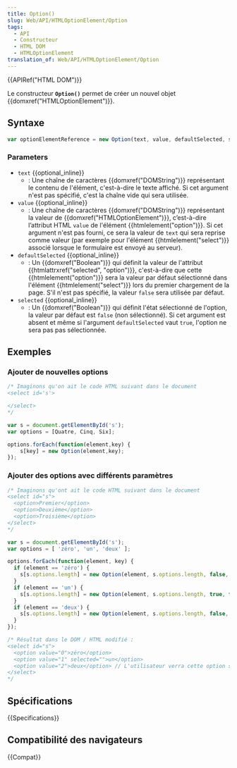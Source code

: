 ```yaml
---
title: Option()
slug: Web/API/HTMLOptionElement/Option
tags:
  - API
  - Constructeur
  - HTML DOM
  - HTMLOptionElement
translation_of: Web/API/HTMLOptionElement/Option
---
```


{{APIRef("HTML DOM")}}

Le constructeur **`Option()`** permet de créer un nouvel objet {{domxref("HTMLOptionElement")}}.

## Syntaxe

```js
var optionElementReference = new Option(text, value, defaultSelected, selected);
```

### Parameters

- `text` {{optional_inline}}
  - : Une chaîne de caractères {{domxref("DOMString")}} représentant le contenu de l'élément, c'est-à-dire le texte affiché. Si cet argument n'est pas spécifié, c'est la chaîne vide qui sera utilisée.
- `value` {{optional_inline}}
  - : Une chaîne de caractères {{domxref("DOMString")}} représentant la valeur de {{domxref("HTMLOptionElement")}}, c’est-à-dire l’attribut HTML `value` de l'élément {{htmlelement("option")}}. Si cet argument n'est pas fourni, ce sera la valeur de `text` qui sera reprise comme valeur (par exemple pour l'élément {{htmlelement("select")}} associé lorsque le formulaire est envoyé au serveur).
- `defaultSelected` {{optional_inline}}
  - : Un {{domxref("Boolean")}} qui définit la valeur de l'attribut {{htmlattrxref("selected", "option")}}, c'est-à-dire que cette {{htmlelement("option")}} sera la valeur par défaut sélectionné dans l'élément {{htmlelement("select")}} lors du premier chargement de la page. S'il n'est pas spécifié, la valeur `false` sera utilisée par défaut.
- `selected` {{optional_inline}}
  - : Un {{domxref("Boolean")}} qui définit l'état sélectionné de l'option, la valeur par défaut est `false` (non sélectionné). Si cet argument est absent et même si l'argument `defaultSelected` vaut `true`, l'option ne sera pas pas sélectionnée.

## Exemples

### Ajouter de nouvelles options

```js
/* Imaginons qu'on ait le code HTML suivant dans le document
<select id='s'>

</select>
*/

var s = document.getElementById('s');
var options = [Quatre, Cinq, Six];

options.forEach(function(element,key) {
    s[key] = new Option(element,key);
});
```

### Ajouter des options avec différents paramètres

```js
/* Imaginons qu'ont ait le code HTML suivant dans le document
<select id="s">
  <option>Premier</option>
  <option>Deuxième</option>
  <option>Troisième</option>
</select>
*/

var s = document.getElementById('s');
var options = [ 'zéro', 'un', 'deux' ];

options.forEach(function(element, key) {
  if (element == 'zéro') {
    s[s.options.length] = new Option(element, s.options.length, false, false);
  }
  if (element == 'un') {
    s[s.options.length] = new Option(element, s.options.length, true, false); // Ajouter l'attribut "selected"
  }
  if (element == 'deux') {
    s[s.options.length] = new Option(element, s.options.length, false, true); // Sélectionnera l'option
  }
});

/* Résultat dans le DOM / HTML modifié :
<select id="s">
  <option value="0">zéro</option>
  <option value="1" selected="">un</option>
  <option value="2">deux</option> // L'utilisateur verra cette option sélectionnée
</select>
*/
```

## Spécifications

{{Specifications}}

## Compatibilité des navigateurs

{{Compat}}
